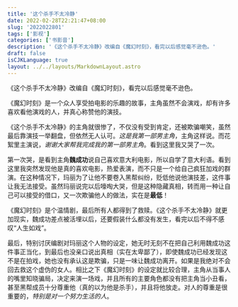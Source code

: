 ```yaml
---
title: '这个杀手不太冷静'
date: 2022-02-28T22:21:47+08:00
slug: '2022022801'
tags: ['影视']
categories: ['书影音']
description: '《这个杀手不太冷静》改编自《魔幻时刻》，看完以后感觉毫不逊色。'
draft: false
isCJKLanguage: true
layout: ../../layouts/MarkdownLayout.astro
---
```


《这个杀手不太冷静》改编自《魔幻时刻》，看完以后感觉毫不逊色。

《魔幻时刻》是一个众人享受拍电影的乐趣的故事，主角虽然不会演戏，却有许多喜欢看他演戏的人，并真心称赞他的演技。

《这个杀手不太冷静》的主角就很惨了，不仅没有受到肯定，还被欺骗嘲笑，虽然最后靠演技一举翻盘，但依然无人认可。*这是我第一部男主角*，主角这样说。而花絮里主演说，*谢谢大家帮我完成我的第一部男主角*。看到这里我又哭了一次。

第一次哭，是看到主角**魏成功**说自己喜欢意大利电影，所以自学了意大利语。看到这里我突然发现他是真的喜欢电影，热爱表演，而不只是一个给自己疯狂加戏的群演。在这种情况下，玛丽为了让他不要卷入黑帮纠纷，贬低他说他演技差，这件事让我无法接受。虽然玛丽说完以后嚎啕大哭，但是这种隐藏真相，转而用一种让自己可以接受的借口，又一次欺骗他人的做法，实在是**最低**！

《魔幻时刻》是个温情剧，最后所有人都得到了救赎。《这个杀手不太冷静》就更加现实，魏成功差点被活埋以后，还要假装什么都没有发生，看完以后不得不感叹“人生如戏”。

最后，特别讨厌编剧对玛丽这个人物的设定，她无时无刻不在把自己利用魏成功这件事正当化，到最后也没亲口说出真相（实在太卑鄙了），即使魏成功已经发现这不是在拍戏，她也没有承认这是欺骗，只是一味让魏成功离开。如果是我绝对不会回去救这个虚伪的女人。相比之下《魔幻时刻》的设定就比较合理，主角从当事人的嘴里知晓骗局，决定来演一场戏，并且所有的主要角色都没有把主角当小丑看，甚至黑帮成员十分尊重他（真的以为他是杀手），并且将他放走。对人的尊重是很重要的，*特别是对一个努力生活的人*。
